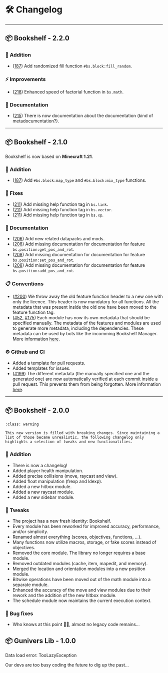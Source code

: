 # 🛠️ Changelog

---

## 📦 Bookshelf - 2.2.0

### 🎉 Addition

- ([187](https://github.com/Gunivers/Bookshelf/pull/222)) Add randomized fill function `#bs.block:fill_random`.

### ⚡️ Improvements

- ([218](https://github.com/Gunivers/Bookshelf/pull/218)) Enhanced speed of factorial function in `bs.math`.

### 📄 Documentation
- ([215](https://github.com/Gunivers/Bookshelf/issues/215)) There is now documentation about the documentation (kind of metadocumentation?).

---

## 📦 Bookshelf - 2.1.0

Bookshelf is now based on **Minecraft 1.21**.

### 🎉 Addition
- ([187](https://github.com/Gunivers/Bookshelf/issues/187)) Add `#bs.block:map_type` and `#bs.block:mix_type` functions.

### 🐛 Fixes
- ([211](https://github.com/Gunivers/Bookshelf/pull/211)) Add missing help function tag in `bs.link`.
- ([211](https://github.com/Gunivers/Bookshelf/pull/211)) Add missing help function tag in `bs.vector`.
- ([211](https://github.com/Gunivers/Bookshelf/pull/211)) Add missing help function tag in `bs.xp`.

### 📄 Documentation
- ([206](https://github.com/Gunivers/Bookshelf/issues/206)) Add new related datapacks and mods.
- ([208](https://github.com/Gunivers/Bookshelf/issues/208)) Add missing documentation for documentation for feature `bs.position:get_pos_and_rot`.
- ([208](https://github.com/Gunivers/Bookshelf/issues/208)) Add missing documentation for documentation for feature `bs.position:set_pos_and_rot`.
- ([208](https://github.com/Gunivers/Bookshelf/issues/208)) Add missing documentation for documentation for feature `bs.position:add_pos_and_rot`.

### 📋 Conventions
- ([#200](https://github.com/Gunivers/Bookshelf/issues/200)) We throw away the old feature function header to a new one with only the licence. This header is now mandatory for all functions. All the metadata that was present inside the old one have been moved to the feature function tag.
- ([#52](https://github.com/Gunivers/Bookshelf/issues/52), [#175](https://github.com/Gunivers/Bookshelf/issues/175)) Each module has now its own metadata that should be specified manually. The metadata of the features and modules are used to generate more metadata, including the dependencies. These metadata can be used by bots like the incomming Bookshelf Manager. More information [here](project:contribute/metadata.md).

### ⚙️ Github and CI
- Added a template for pull requests.
- Added templates for issues.
- ([#199](https://github.com/Gunivers/Bookshelf/pull/199)) The different metadata (the manually specified one and the generated one) are now automatically verified at each commit inside a pull request. This prevents them from being forgotten. More information [here](project:contribute/contribution-validation.md).

---

## 📦 Bookshelf - 2.0.0

```{admonition} Breaking changes
:class: warning

This new version is filled with breaking changes. Since maintaining a list of those became unrealistic, the following changelog only highlights a selection of tweaks and new functionalities.
```

### 🎉 Addition
- There is now a changelog!
- Added player health manipulation.
- Added precise collisions (move, raycast and view).
- Added float manipulation (frexp and ldexp).
- Added a new hitbox module.
- Added a new raycast module.
- Added a new sidebar module.

### 🔁 Tweaks
- The project has a new fresh identity: Bookshelf.
- Every module has been reworked for improved accuracy, performance, and/or simplicity.
- Renamed almost everything (scores, objectives, functions, ...).
- Many functions now utilize macros, storage, or fake scores instead of objectives.
- Removed the core module. The library no longer requires a base module.
- Removed outdated modules (cache, item, mapedit, and memory).
- Merged the location and orientation modules into a new position module.
- Bitwise operations have been moved out of the math module into a separate module.
- Enhanced the accuracy of the move and view modules due to their rework and the addition of the new hitbox module.
- The schedule module now maintains the current execution context.

### 🐛 Bug fixes
- Who knows at this point 🤷‍♂️, almost no legacy code remains...


## 📦 Gunivers Lib - 1.0.0

Data load error: TooLazyException

Our devs are too busy coding the future to dig up the past...
